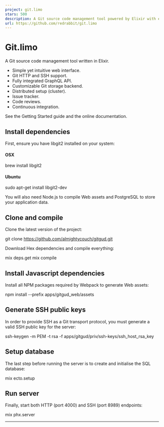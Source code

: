 ```yaml
---
project: git.limo
stars: 500
description: A Git source code management tool powered by Elixir with easy installation & high extensibility.
url: https://github.com/redrabbit/git.limo
---
```


Git.limo
========

A Git source code management tool written in Elixir.

-   Simple yet intuitive web interface.
-   Git HTTP and SSH support.
-   Fully integrated GraphQL API.
-   Customizable Git storage backend.
-   Distributed setup (cluster).
-   Issue tracker.
-   Code reviews.
-   Continuous integration.

See the Getting Started guide and the online documentation.

Install dependencies
--------------------

First, ensure you have libgit2 installed on your system:

#### OSX

brew install libgit2

#### Ubuntu

sudo apt-get install libgit2-dev

You will also need Node.js to compile Web assets and PostgreSQL to store your application data.

Clone and compile
-----------------

Clone the latest version of the project:

git clone https://github.com/almightycouch/gitgud.git

Download Hex dependencies and compile everything:

mix deps.get
mix compile

Install Javascript dependencies
-------------------------------

Install all NPM packages required by Webpack to generate Web assets:

npm install --prefix apps/gitgud\_web/assets

Generate SSH public keys
------------------------

In order to provide SSH as a Git transport protocol, you must generate a valid SSH public key for the server:

ssh-keygen -m PEM -t rsa -f apps/gitgud/priv/ssh-keys/ssh\_host\_rsa\_key

Setup database
--------------

The last step before running the server is to create and initialise the SQL database:

mix ecto.setup

Run server
----------

Finally, start both HTTP (port 4000) and SSH (port 8989) endpoints:

mix phx.server

* * *
